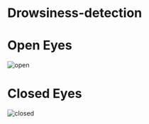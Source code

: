 # Drowsiness-detection

# Open Eyes
![open](https://user-images.githubusercontent.com/75306503/136888072-337d0e79-380f-4a9b-840d-e2e5fc7c7cf8.PNG)

# Closed Eyes
![closed](https://user-images.githubusercontent.com/75306503/136888054-885a6000-f635-458c-81ae-5c084dbd7441.PNG)
